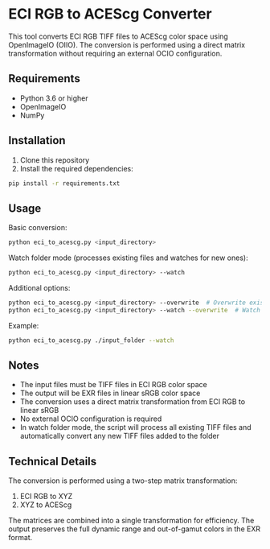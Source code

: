 # ECI RGB to ACEScg Converter

This tool converts ECI RGB TIFF files to ACEScg color space using OpenImageIO (OIIO). The conversion is performed using a direct matrix transformation without requiring an external OCIO configuration.

## Requirements

- Python 3.6 or higher
- OpenImageIO
- NumPy

## Installation

1. Clone this repository
2. Install the required dependencies:
```bash
pip install -r requirements.txt
```

## Usage

Basic conversion:
```bash
python eci_to_acescg.py <input_directory>
```

Watch folder mode (processes existing files and watches for new ones):
```bash
python eci_to_acescg.py <input_directory> --watch
```

Additional options:
```bash
python eci_to_acescg.py <input_directory> --overwrite  # Overwrite existing EXR files
python eci_to_acescg.py <input_directory> --watch --overwrite  # Watch folder and overwrite existing files
```

Example:
```bash
python eci_to_acescg.py ./input_folder --watch
```

## Notes

- The input files must be TIFF files in ECI RGB color space
- The output will be EXR files in linear sRGB color space
- The conversion uses a direct matrix transformation from ECI RGB to linear sRGB
- No external OCIO configuration is required
- In watch folder mode, the script will process all existing TIFF files and automatically convert any new TIFF files added to the folder

## Technical Details

The conversion is performed using a two-step matrix transformation:
1. ECI RGB to XYZ
2. XYZ to ACEScg

The matrices are combined into a single transformation for efficiency. The output preserves the full dynamic range and out-of-gamut colors in the EXR format. 